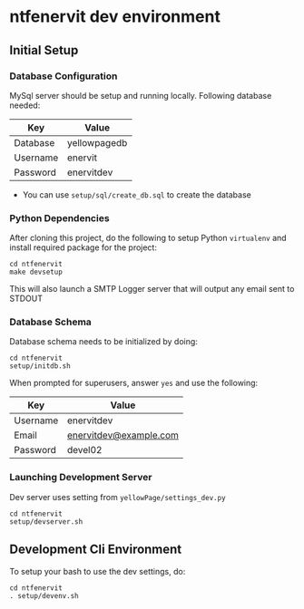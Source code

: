 ntfenervit dev environment
==========================

## Initial Setup

### Database Configuration
MySql server should be setup and running locally.  Following database needed:

| Key      | Value |
| -------- | ----- |
| Database | yellowpagedb |
| Username | enervit |
| Password | enervitdev |

* You can use `setup/sql/create_db.sql` to create the database


### Python Dependencies
After cloning this project, do the following to setup Python `virtualenv` and
install required package for the project:

```
cd ntfenervit
make devsetup
```

This will also launch a SMTP Logger server that will output any email sent to STDOUT


### Database Schema
Database schema needs to be initialized by doing:

```
cd ntfenervit
setup/initdb.sh
```

When prompted for superusers, answer `yes` and use the following:

| Key      | Value |
| -------- | ----- |
| Username | enervitdev |
| Email    | enervitdev@example.com |
| Password | devel02 |


### Launching Development Server
Dev server uses setting from `yellowPage/settings_dev.py`

```
cd ntfenervit
setup/devserver.sh
```

## Development Cli Environment

To setup your bash to use the dev settings, do:
```
cd ntfenervit
. setup/devenv.sh
```
